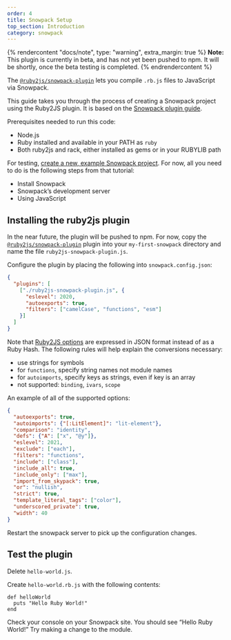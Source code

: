 ```yaml
---
order: 4
title: Snowpack Setup
top_section: Introduction
category: snowpack
---
```


{% rendercontent "docs/note", type: "warning", extra_margin: true %}
**Note:** This plugin is currently in beta, and has not yet been pushed to npm.
It will be shortly, once the beta testing is completed.
{% endrendercontent %}

The [`@ruby2js/snowpack-plugin`](https://github.com/ruby2js/ruby2js/tree/master/packages/snowpack-plugin)
lets you compile `.rb.js` files to JavaScript via Snowpack.

This guide takes you through the process of creating a Snowpack project using
the Ruby2JS plugin.  It is based on the [Snowpack plugin
guide](https://www.snowpack.dev/guides/plugins).

Prerequisites needed to run this code:

  * Node.js
  * Ruby installed and available in your PATH as `ruby`
  * Both ruby2js and rack, either installed as gems or in your RUBYLIB path


For testing, [create a new, example Snowpack project](https://www.snowpack.dev/tutorials/getting-started).
For now, all you need to do is the following steps from that tutorial:

 * Install Snowpack
 * Snowpack’s development server
 * Using JavaScript

## Installing the ruby2js plugin

In the near future, the plugin will be pushed to npm.  For now, copy the
[`@ruby2js/snowpack-plugin`](https://github.com/ruby2js/ruby2js/blob/master/packages/snowpack-plugin/src/index.js)
plugin into your `my-first-snowpack` directory and name the file
`ruby2js-snowpack-plugin.js`.

Configure the plugin by placing the following into `snowpack.config.json`:

```json
{
  "plugins": [
    ["./ruby2js-snowpack-plugin.js", {
      "eslevel": 2020,
      "autoexports": true,
      "filters": ["camelCase", "functions", "esm"]
    }]
  ]
}
```

Note that [Ruby2JS options](options) are expressed in JSON format instead of
as a Ruby Hash.  The following rules will help explain the conversions
necessary:

  * use strings for symbols
  * for `functions`, specify string names not module names
  * for `autoimports`, specify keys as strings, even if key is an array
  * not supported: `binding`, `ivars`, `scope`

An example of all of the supported options:

```json
{
  "autoexports": true,
  "autoimports": {"[:LitElement]": "lit-element"},
  "comparison": "identity",
  "defs": {"A": ["x", "@y"]},
  "eslevel": 2021,
  "exclude": ["each"],
  "filters": "functions",
  "include": ["class"],
  "include_all": true,
  "include_only": ["max"],
  "import_from_skypack": true,
  "or": "nullish",
  "strict": true,
  "template_literal_tags": ["color"],
  "underscored_private": true,
  "width": 40
}
```

Restart the snowpack server to pick up the configuration changes.

## Test the plugin

Delete `hello-world.js`.

Create `hello-world.rb.js` with the following contents:

```
def helloWorld
  puts "Hello Ruby World!"
end
```

Check your console on your Snowpack site. You should see “Hello Ruby World!”
Try making a change to the module. 
